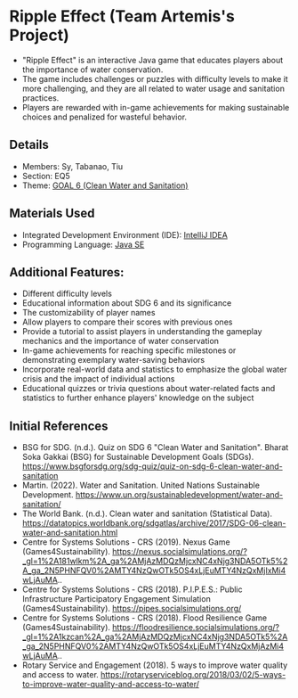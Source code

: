 # Ripple Effect (Team Artemis's Project)
- "Ripple Effect" is an interactive Java game that educates players about the importance of water conservation. 
- The game includes challenges or puzzles with difficulty levels to make it more challenging, and they are all related to water usage and sanitation practices. 
- Players are rewarded with in-game achievements for making sustainable choices and penalized for wasteful behavior. 

## Details
- Members: Sy, Tabanao, Tiu
- Section: EQ5
- Theme: [GOAL 6 (Clean Water and Sanitation)](https://www.un.org/sustainabledevelopment/water-and-sanitation/)

## Materials Used
- Integrated Development Environment (IDE): [IntelliJ IDEA](https://www.jetbrains.com/idea/)
- Programming Language: [Java SE](https://www.oracle.com/sg/java/technologies/downloads/)

## Additional Features: 
- Different difficulty levels
- Educational information about SDG 6 and its significance
- The customizability of player names
- Allow players to compare their scores with previous ones
- Provide a tutorial to assist players in understanding the gameplay mechanics and the importance of water conservation
- In-game achievements for reaching specific milestones or demonstrating exemplary water-saving behaviors
- Incorporate real-world data and statistics to emphasize the global water crisis and the impact of individual actions
- Educational quizzes or trivia questions about water-related facts and statistics to further enhance players' knowledge on the subject

## Initial References
- BSG for SDG. (n.d.). Quiz on SDG 6 "Clean Water and Sanitation". Bharat Soka Gakkai (BSG) for Sustainable Development Goals (SDGs). https://www.bsgforsdg.org/sdg-quiz/quiz-on-sdg-6-clean-water-and-sanitation
- Martin. (2022). Water and Sanitation. United Nations Sustainable Development. https://www.un.org/sustainabledevelopment/water-and-sanitation/
- The World Bank. (n.d.). Clean water and sanitation (Statistical Data). https://datatopics.worldbank.org/sdgatlas/archive/2017/SDG-06-clean-water-and-sanitation.html
- Centre for Systems Solutions - CRS (2019). Nexus Game (Games4Sustainability). https://nexus.socialsimulations.org/?_gl=1%2A181wlkm%2A_ga%2AMjAzMDQzMjcxNC4xNjg3NDA5OTk5%2A_ga_2N5PHNFQV0%2AMTY4NzQwOTk5OS4xLjEuMTY4NzQxMjIxMi4wLjAuMA..
- Centre for Systems Solutions - CRS (2018). P.I.P.E.S.: Public Infrastructure Participatory Engagement Simulation (Games4Sustainability). https://pipes.socialsimulations.org/
- Centre for Systems Solutions - CRS (2018). Flood Resilience Game (Games4Sustainability). https://floodresilience.socialsimulations.org/?_gl=1%2A1kzcan%2A_ga%2AMjAzMDQzMjcxNC4xNjg3NDA5OTk5%2A_ga_2N5PHNFQV0%2AMTY4NzQwOTk5OS4xLjEuMTY4NzQxMjAzMi4wLjAuMA..
- Rotary Service and Engagement (2018). 5 ways to improve water quality and access to water. https://rotaryserviceblog.org/2018/03/02/5-ways-to-improve-water-quality-and-access-to-water/
